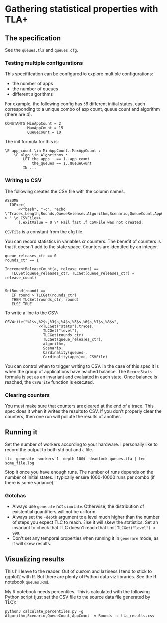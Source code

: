 # Gathering statistical properties with TLA+

## The specification

See the `queues.tla` and `queues.cfg`.

### Testing multiple configurations

This specififcation can be configured to explore multiple configurations:
- the number of apps
- the number of queues
- different algorithms

For example, the following config has 56 different initial states, each corresponding to a unique combo of app count, queue count and algorithm (there are 4).

```
CONSTANTS MinAppCount = 2
          MaxAppCount = 15
          QueueCount = 10
```

The init formula for this is:

```
\E app_count \in MinAppCount..MaxAppCount :
    \E algo \in Algorithms :
        LET the_apps   == 1..app_count
            the_queues == 1..QueueCount
        IN ...
```

### Writing to CSV

The following creates the CSV file with the column names.

```
ASSUME
  IOExec(
      <<"bash", "-c", "echo \"Traces,Length,Rounds,QueueReleases,Algorithm,Scenario,QueueCount,AppCount\" > " \o CSVFile>>
      ).exitValue = 0 \* Fail fast if CSVFile was not created.
```

`CSVFile` is a constant from the cfg file.

You can record statistics in variables or counters. The benefit of counters is that it doesn't add to the state space. Counters are identifed by an integer.


```
queue_releases_ctr == 0
rounds_ctr == 1

IncrementReleaseCount(a, release_count) ==
   TLCSet(queue_releases_ctr, TLCGet(queue_releases_ctr) + release_count)


SetRound(round) ==
   IF round > TLCGet(rounds_ctr)
   THEN TLCSet(rounds_ctr, round)
   ELSE TRUE
```

To write a line to the CSV:

```
CSVWrite("%1$s,%2$s,%3$s,%4$s,%5$s,%6$s,%7$s,%8$s",
               <<TLCGet("stats").traces,
                 TLCGet("level"),
                 TLCGet(rounds_ctr),
                 TLCGet(queue_releases_ctr),
                 algorithm,
                 Scenario,
                 Cardinality(queues),
                 Cardinality(apps)>>, CSVFile)
```

You can control when to trigger writing to CSV. In the case of this spec it is when the group of applications have reached balance. The `RecordStats` formula is set as an invariant and evaluated in each state. Once balance is reached, the `CSVWrite` function is executed.

### Clearing counters

You must make sure that counters are cleared at the end of a trace. This spec does it when it writes the results to CSV. If you don't properly clear the counters, then one run will pollute the results of another.

## Running it

Set the number of workers according to your hardware. I personally like to record the output to both std out and a file.

```
tlc -generate -workers 1 -depth 1000 -deadlock queues.tla | tee some_file.log
```

Stop it once you have enough runs. The number of runs depends on the number of initial states. I typically ensure 1000-10000 runs per combo (if there is some variance).

### Gotchas

- Always use `generate` not `simulate`. Otherwise, the distribution of existential quantifiers will not be uniform.
- Always set the `-depth` argument to a level much higher than the number of steps you expect TLC to reach. Else it will skew the statistics. Set an invariant to check that TLC doesn't reach that limit `TLCGet("level") < 999`.
- Don't set any temporal properties when running it in `generare` mode, as it will skew results.

## Visualizing results

This I'll leave to the reader. Out of custom and laziness I tend to stick to ggplot2 with R. But there are plenty of Python data viz libraries. See the R notebook `queues.Rmd`.

My R notebook needs percentiles. This is calculated with the following Python script (just set the CSV file to the source data file generated by TLC):

```
python3 calculate_percentiles.py -g Algorithm,Scenario,QueueCount,AppCount -v Rounds -c tla_results.csv
```